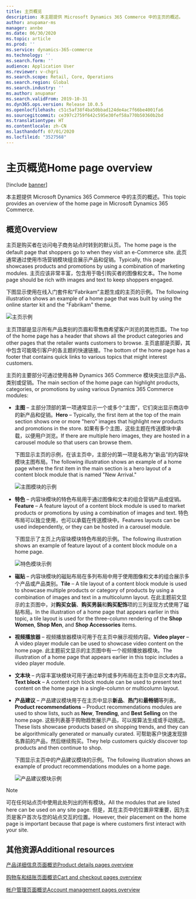 ```yaml
---
title: 主页概览
description: 本主题提供 Microsoft Dynamics 365 Commerce 中的主页的概述。
author: anupamar-ms
manager: annbe
ms.date: 06/30/2020
ms.topic: article
ms.prod: ''
ms.service: dynamics-365-commerce
ms.technology: ''
ms.search.form: ''
audience: Application User
ms.reviewer: v-chgri
ms.search.scope: Retail, Core, Operations
ms.search.region: Global
ms.search.industry: ''
ms.author: anupamar
ms.search.validFrom: 2019-10-31
ms.dyn365.ops.version: Release 10.0.5
ms.openlocfilehash: c51c5af38f4ba50bbad124de4ac7f66be4001fa6
ms.sourcegitcommit: ce397c2759f642c595e30fef58a770b50360b2bd
ms.translationtype: HT
ms.contentlocale: zh-CN
ms.lasthandoff: 07/01/2020
ms.locfileid: "3527568"
---
```

# <a name="home-page-overview"></a><span data-ttu-id="d6f8d-103">主页概览</span><span class="sxs-lookup"><span data-stu-id="d6f8d-103">Home page overview</span></span>

[!include [banner](includes/banner.md)]

<span data-ttu-id="d6f8d-104">本主题提供 Microsoft Dynamics 365 Commerce 中的主页的概述。</span><span class="sxs-lookup"><span data-stu-id="d6f8d-104">This topic provides an overview of the home page in Microsoft Dynamics 365 Commerce.</span></span>

## <a name="overview"></a><span data-ttu-id="d6f8d-105">概览</span><span class="sxs-lookup"><span data-stu-id="d6f8d-105">Overview</span></span>

<span data-ttu-id="d6f8d-106">主页是购买者在访问电子商务站点时转到的默认页。</span><span class="sxs-lookup"><span data-stu-id="d6f8d-106">The home page is the default page that shoppers go to when they visit an e-Commerce site.</span></span> <span data-ttu-id="d6f8d-107">此页通常通过使用市场营销模块组合展示产品和促销。</span><span class="sxs-lookup"><span data-stu-id="d6f8d-107">Typically, this page showcases products and promotions by using a combination of marketing modules.</span></span> <span data-ttu-id="d6f8d-108">主页应该非常丰富，包含用于吸引购买者的图像和文本。</span><span class="sxs-lookup"><span data-stu-id="d6f8d-108">The home page should be rich with images and text to keep shoppers engaged.</span></span>

<span data-ttu-id="d6f8d-109">下图显示使用在线入门套件和“Fabrikam”主题生成的主页的示例。</span><span class="sxs-lookup"><span data-stu-id="d6f8d-109">The following illustration shows an example of a home page that was built by using the online starter kit and the "Fabrikam" theme.</span></span>

![主页示例](./media/Homepage2.PNG)

<span data-ttu-id="d6f8d-111">主页顶部是显示所有产品类别的页眉和零售商希望客户浏览的其他页面。</span><span class="sxs-lookup"><span data-stu-id="d6f8d-111">The top of the home page has a header that shows all the product categories and other pages that the retailer wants customers to browse.</span></span> <span data-ttu-id="d6f8d-112">主页底部是页脚，其中包含可能吸引客户的各主题的快速链接。</span><span class="sxs-lookup"><span data-stu-id="d6f8d-112">The bottom of the home page has a footer that contains quick links to various topics that might interest customers.</span></span>

<span data-ttu-id="d6f8d-113">主页的主要部分可通过使用各种 Dynamics 365 Commerce 模块突出显示产品、类别或促销。</span><span class="sxs-lookup"><span data-stu-id="d6f8d-113">The main section of the home page can highlight products, categories, or promotions by using various Dynamics 365 Commerce modules:</span></span>

- <span data-ttu-id="d6f8d-114">**主图** – 主部分顶部的第一项通常显示一个或多个“主图”，它们突出显示商店中的新产品和促销。</span><span class="sxs-lookup"><span data-stu-id="d6f8d-114">**Hero** – Typically, the first item at the top of the main section shows one or more "hero" images that highlight new products and promotions in the store.</span></span> <span data-ttu-id="d6f8d-115">如果有多个主图，这些主题在传送模块中承载，以便用户浏览。</span><span class="sxs-lookup"><span data-stu-id="d6f8d-115">If there are multiple hero images, they are hosted in a carousel module so that users can browse them.</span></span>

    <span data-ttu-id="d6f8d-116">下图显示主页的示例，在该主页中，主部分的第一项是名称为“新品”的内容块模块主图布局。</span><span class="sxs-lookup"><span data-stu-id="d6f8d-116">The following illustration shows an example of a home page where the first item in the main section is a hero layout of a content block module that is named "New Arrival."</span></span>

    ![主图模块的示例](./media/Hero.PNG)

- <span data-ttu-id="d6f8d-118">**特色** – 内容块模块的特色布局用于通过图像和文本的组合营销产品或促销。</span><span class="sxs-lookup"><span data-stu-id="d6f8d-118">**Feature** – A feature layout of a content block module is used to market products or promotions by using a combination of images and text.</span></span> <span data-ttu-id="d6f8d-119">特色布局可以独立使用，也可以承载在传送模块中。</span><span class="sxs-lookup"><span data-stu-id="d6f8d-119">Features layouts can be used independently, or they can be hosted in a carousel module.</span></span>

    <span data-ttu-id="d6f8d-120">下图显示了主页上内容块模块特色布局的示例。</span><span class="sxs-lookup"><span data-stu-id="d6f8d-120">The following illustration shows an example of feature layout of a content block module on a home page.</span></span>

    ![特色模块示例](./media/Feature.PNG)

- <span data-ttu-id="d6f8d-122">**磁贴** – 内容块模块的磁贴布局在多列布局中用于使用图像和文本的组合展示多个产品或产品类别。</span><span class="sxs-lookup"><span data-stu-id="d6f8d-122">**Tile** – A tile layout of a content block module is used to showcase multiple products or category of products by using a combination of images and text in a multicolumn layout.</span></span> <span data-ttu-id="d6f8d-123">在此主题前文显示的主页图中，对**购买女装**、**购买男装**和**购买配饰**项的三列呈现方式使用了磁贴布局。</span><span class="sxs-lookup"><span data-stu-id="d6f8d-123">In the illustration of a home page that appears earlier in this topic, a tile  layout is used for the three-column rendering of the **Shop Women**, **Shop Men**, and **Shop Accessories** items.</span></span>
- <span data-ttu-id="d6f8d-124">**视频播放器** – 视频播放器模块可用于在主页中展示视频内容。</span><span class="sxs-lookup"><span data-stu-id="d6f8d-124">**Video player** – A video player module can be used to showcase video content on the home page.</span></span> <span data-ttu-id="d6f8d-125">此主题前文显示的主页图中有一个视频播放器模块。</span><span class="sxs-lookup"><span data-stu-id="d6f8d-125">The illustration of a home page that appears earlier in this topic includes a video player module.</span></span>
- <span data-ttu-id="d6f8d-126">**文本块** – 内容丰富块模块可用于通过单列或多列布局在主页中显示文本内容。</span><span class="sxs-lookup"><span data-stu-id="d6f8d-126">**Text block** – A content rich block module can be used to present text content on the home page in a single-column or multicolumn layout.</span></span>
- <span data-ttu-id="d6f8d-127">**产品建议** – 产品建议模块用于在主页中显示**新品**、**热门**和**最畅销**等列表。</span><span class="sxs-lookup"><span data-stu-id="d6f8d-127">**Product recommendations** – Product recommendations modules are used to show lists, such as **New**, **Trending**, and **Best Selling** on the home page.</span></span> <span data-ttu-id="d6f8d-128">这些列表基于购物趋势展示产品，可以按算法生成或手动挑选。</span><span class="sxs-lookup"><span data-stu-id="d6f8d-128">These lists showcase products based on shopping trends, and they can be algorithmically generated or manually curated.</span></span> <span data-ttu-id="d6f8d-129">可帮助客户快速发现排名靠前的产品，然后继续购买。</span><span class="sxs-lookup"><span data-stu-id="d6f8d-129">They help customers quickly discover top products and then continue to shop.</span></span>

    <span data-ttu-id="d6f8d-130">下图显示主页中的产品建议模块的示例。</span><span class="sxs-lookup"><span data-stu-id="d6f8d-130">The following illustration shows an example of product recommendations modules on a home page.</span></span>

    ![产品建议模块示例](./media/Recommendations.PNG)

> [!NOTE]
> <span data-ttu-id="d6f8d-132">可在任何站点页中使用此处列出的所有模块。</span><span class="sxs-lookup"><span data-stu-id="d6f8d-132">All the modules that are listed here can be used on any site page.</span></span> <span data-ttu-id="d6f8d-133">但是，其在主页中的位置非常重要，因为主页是客户首次与您的站点交互的位置。</span><span class="sxs-lookup"><span data-stu-id="d6f8d-133">However, their placement on the home page is important because that page is where customers first interact with your site.</span></span>

## <a name="additional-resources"></a><span data-ttu-id="d6f8d-134">其他资源</span><span class="sxs-lookup"><span data-stu-id="d6f8d-134">Additional resources</span></span>

[<span data-ttu-id="d6f8d-135">产品详细信息页面概览</span><span class="sxs-lookup"><span data-stu-id="d6f8d-135">Product details pages overview</span></span>](quick-tour-pdp.md)

[<span data-ttu-id="d6f8d-136">购物车和结账页面概览</span><span class="sxs-lookup"><span data-stu-id="d6f8d-136">Cart and checkout pages overview</span></span>](quick-tour-cart-checkout.md)

[<span data-ttu-id="d6f8d-137">帐户管理页面概览</span><span class="sxs-lookup"><span data-stu-id="d6f8d-137">Account management pages overview</span></span>](quick-tour-account-management.md)
